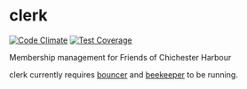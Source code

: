 # clerk
[![Code Climate](https://codeclimate.com/github/foundersandcoders/clerk/badges/gpa.svg)](https://codeclimate.com/github/foundersandcoders/clerk) [![Test Coverage](https://codeclimate.com/github/foundersandcoders/clerk/badges/coverage.svg)](https://codeclimate.com/github/foundersandcoders/clerk)

Membership management for Friends of Chichester Harbour

clerk currently requires [bouncer](https://github.com/foundersandcoders/bouncer) and [beekeeper](https://github.com/foundersandcoders/beekeeper) to be running.

